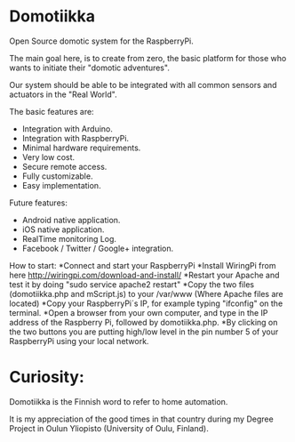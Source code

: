 Domotiikka
==========

Open Source domotic system for the RaspberryPi.

The main goal here, is to create from zero, the basic platform for those who wants to initiate their "domotic adventures".

Our system should be able to be integrated with all common sensors and actuators in the "Real World".


The basic features are:

* Integration with Arduino.
* Integration with RaspberryPi.
* Minimal hardware requirements.
* Very low cost.
* Secure remote access.
* Fully customizable.
* Easy implementation.


Future features:

* Android native application.
* iOS native application.
* RealTime monitoring Log.
* Facebook / Twitter / Google+ integration.



How to start:
*Connect and start your RaspberryPi
*Install WiringPi from here http://wiringpi.com/download-and-install/
*Restart your Apache and test it by doing "sudo service apache2 restart"
*Copy the two files (domotiikka.php and mScript.js) to your /var/www (Where Apache files are located)
*Copy your RaspberryPi´s IP, for example typing "ifconfig" on the terminal.
*Open a browser from your own computer, and type in the IP address of the Raspberry Pi, followed by domotiikka.php. 
*By clicking on the two buttons you are putting high/low level in the pin number 5 of your RaspberryPi using your local network.



  
Curiosity:
==========

Domotiikka is the Finnish word to refer to home automation. 

It is my appreciation of the good times in that country during my Degree Project in Oulun Yliopisto (University of Oulu, Finland).


